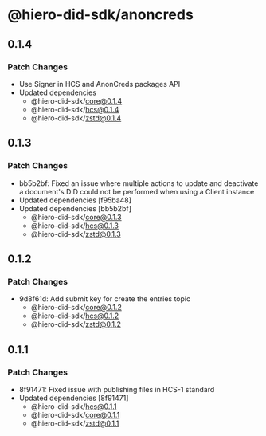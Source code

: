 # @hiero-did-sdk/anoncreds

## 0.1.4

### Patch Changes

- Use Signer in HCS and AnonCreds packages API
- Updated dependencies
  - @hiero-did-sdk/core@0.1.4
  - @hiero-did-sdk/hcs@0.1.4
  - @hiero-did-sdk/zstd@0.1.4

## 0.1.3

### Patch Changes

- bb5b2bf: Fixed an issue where multiple actions to update and deactivate a document's DID could not be performed when using a Client instance
- Updated dependencies [f95ba48]
- Updated dependencies [bb5b2bf]
  - @hiero-did-sdk/core@0.1.3
  - @hiero-did-sdk/hcs@0.1.3
  - @hiero-did-sdk/zstd@0.1.3

## 0.1.2

### Patch Changes

- 9d8f61d: Add submit key for create the entries topic
  - @hiero-did-sdk/core@0.1.2
  - @hiero-did-sdk/hcs@0.1.2
  - @hiero-did-sdk/zstd@0.1.2

## 0.1.1

### Patch Changes

- 8f91471: Fixed issue with publishing files in HCS-1 standard
- Updated dependencies [8f91471]
  - @hiero-did-sdk/hcs@0.1.1
  - @hiero-did-sdk/core@0.1.1
  - @hiero-did-sdk/zstd@0.1.1
